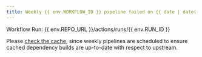 ```yaml
---
title: Weekly {{ env.WORKFLOW_ID }} pipeline failed on {{ date | date('dddd, MMMM Do, [at] HH:mm[Z]') }}
---
```

Workflow Run: {{ env.REPO_URL }}/actions/runs/{{ env.RUN_ID }}

Please [check the cache](https://github.com/JeffersonLab/iguana/actions/caches), since weekly pipelines are scheduled to ensure cached dependency builds are up-to-date with respect to upstream.
